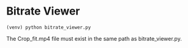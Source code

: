 # Bitrate Viewer

```
(venv) python bitrate_viewer.py
```

The Crop_fit.mp4 file must exist in the same path as bitrate_viewer.py.